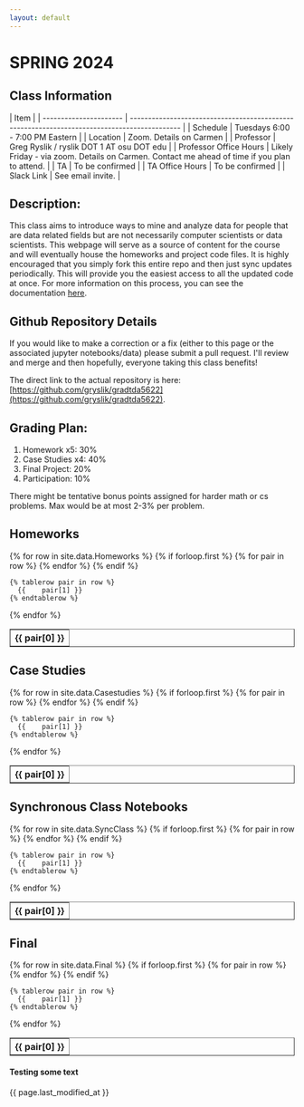 ```yaml
---
layout: default
---
```


<link rel="stylesheet" type="text/css" href="https://cdn.datatables.net/1.10.21/css/jquery.dataTables.min.css" />
<script src="https://code.jquery.com/jquery-3.5.1.js"></script>
<script src="https://cdn.datatables.net/1.10.21/js/jquery.dataTables.min.js"></script>

# SPRING 2024

## Class Information

| Item                   |
| ---------------------- | -------------------------------------------------------------------------------------------- |
| Schedule               | Tuesdays 6:00 - 7:00 PM Eastern                                                              |
| Location               | Zoom. Details on Carmen                                                                      |
| Professor              | Greg Ryslik / ryslik DOT 1 AT osu DOT edu                                                    |
| Professor Office Hours | Likely Friday - via zoom. Details on Carmen. Contact me ahead of time if you plan to attend. |
| TA                     | To be confirmed                                                                              |
| TA Office Hours        | To be confirmed                                                                              |
| Slack Link             | See email invite.                                                                            |

## Description:

This class aims to introduce ways to mine and analyze data for people that are data related fields but are not necessarily computer scientists or data scientists. This webpage will serve as a source of content for the course and will eventually house the homeworks and project code files.
It is highly encouraged that you simply fork this entire repo and then just sync updates periodically. This will provide you the easiest access to all the updated code at once. For more information on this process, you can see the documentation [here](https://docs.github.com/en/get-started/quickstart/fork-a-repo).

## Github Repository Details

If you would like to make a correction or a fix (either to this page or the associated jupyter notebooks/data) please submit a pull request. I'll review and merge and then hopefully, everyone taking this class benefits!

The direct link to the actual repository is here: [https://github.com/gryslik/gradtda5622](https://github.com/gryslik/gradtda5622).

## Grading Plan:

1. Homework x5: 30%
2. Case Studies x4: 40%
3. Final Project: 20%
4. Participation: 10%

There might be tentative bonus points assigned for harder math or cs problems. Max would be at most 2-3% per problem.

## Homeworks

<table class="display" border=1 frame=sides rules=all>
  {% for row in site.data.Homeworks %}
    {% if forloop.first %}
    <tr>
      {% for pair in row %}
        <th>{{ pair[0] }}</th>
      {% endfor %}
    </tr>
    {% endif %}

    {% tablerow pair in row %}
      {{ 	pair[1] }}
    {% endtablerow %}

{% endfor %}

</table>

## Case Studies

<table class="display" border=1 frame=sides rules=all>
  {% for row in site.data.Casestudies %}
    {% if forloop.first %}
    <tr>
      {% for pair in row %}
        <th>{{ pair[0] }}</th>
      {% endfor %}
    </tr>
    {% endif %}

    {% tablerow pair in row %}
      {{ 	pair[1] }}
    {% endtablerow %}

{% endfor %}

</table>

## Synchronous Class Notebooks

<table class="display" border=1 frame=sides rules=all>
  {% for row in site.data.SyncClass %}
    {% if forloop.first %}
    <tr>
      {% for pair in row %}
        <th>{{ pair[0] }}</th>
      {% endfor %}
    </tr>
    {% endif %}

    {% tablerow pair in row %}
      {{ 	pair[1] }}
    {% endtablerow %}

{% endfor %}

</table>

## Final

<table class="display" border=1 frame=sides rules=all>
  {% for row in site.data.Final %}
    {% if forloop.first %}
    <tr>
      {% for pair in row %}
        <th>{{ pair[0] }}</th>
      {% endfor %}
    </tr>
    {% endif %}

    {% tablerow pair in row %}
      {{ 	pair[1] }}
    {% endtablerow %}

{% endfor %}

</table>

#### Testing some text

{{ page.last_modified_at }}
